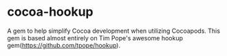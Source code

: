 cocoa-hookup
============

A gem to help simplify Cocoa development when utilizing Cocoapods. This gem is based almost entirely on Tim Pope's awesome hookup gem(https://github.com/tpope/hookup).
